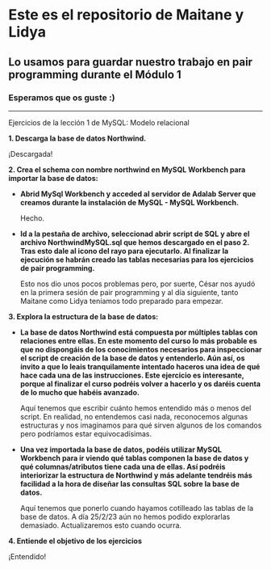 # **Este es el repositorio de Maitane y Lidya**
## **Lo usamos para guardar nuestro trabajo en pair programming durante el Módulo 1**
### Esperamos que os guste :)
---
Ejercicios de la lección 1 de MySQL: Modelo relacional

**1. Descarga la base de datos Northwind.**

¡Descargada!

**2. Crea el schema con nombre northwind en MySQL Workbench para importar la base de datos:**


- **Abrid MySql Workbench y acceded al servidor de Adalab Server que creamos durante la instalación de MySQL - MySQL Workbench.**

    Hecho. 

- **Id a la pestaña de archivo, seleccionad abrir script de SQL y abre el archivo NorthwindMySQL.sql que hemos descargado en el paso 2. Tras esto dale al icono del rayo para ejecutarlo. Al finalizar la ejecución se habrán creado las tablas necesarias para los ejercicios de pair programming.**

    Esto nos dio unos pocos problemas pero, por suerte, César nos ayudó en la primera sesión de pair programming y al día siguiente, tanto Maitane como Lidya teníamos todo preparado para empezar.

**3. Explora la estructura de la base de datos:**

- **La base de datos Northwind está compuesta por múltiples tablas con relaciones entre ellas. En este momento del curso lo más probable es que no dispongáis de los conocimientos necesarios para inspeccionar el script de creación de la base de datos y entenderlo. Aún así, os invito a que lo leais tranquilamente intentado haceros una idea de qué hace cada una de las instrucciones. Este ejercicio es interesante, porque al finalizar el curso podréis volver a hacerlo y os daréis cuenta de lo mucho que habéis avanzado.**

    Aquí tenemos que escribir cuánto hemos entendido más o menos del script. En realidad, no entendemos casi nada, reconocemos algunas estructuras y nos imaginamos para qué sirven algunos de los comandos pero podríamos estar equivocadísimas. 

-  **Una vez importada la base de datos, podéis utilizar MySQL Workbench para ir viendo qué tablas componen la base de datos y qué columnas/atributos tiene cada una de ellas. Así podréis interiorizar la estructura de Northwind y más adelante tendréis más facilidad a la hora de diseñar las consultas SQL sobre la base de datos.**

    Aquí tenemos que ponerlo cuando hayamos cotilleado las tablas de la base de datos. A día 25/2/23 aún no hemos podido explorarlas demasiado. Actualizaremos esto cuando ocurra.

**4. Entiende el objetivo de los ejercicios**

¡Entendido!

